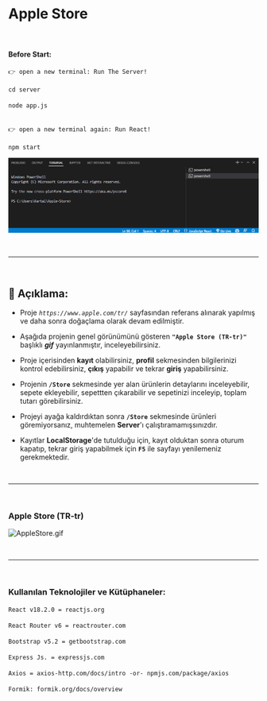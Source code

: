 # Apple Store

<br>

#### Before Start:

```
👉 open a new terminal: Run The Server!

cd server

node app.js


👉 open a new terminal again: Run React!

npm start

```

![RunTheServer](https://github.com/alikartalonline/Apple-Store/blob/main/assets/start.gif)


<br>
<hr>
<br>

## 📍  Açıklama: 

* Proje *`https://www.apple.com/tr/`* sayfasından referans alınarak yapılmış ve daha sonra doğaçlama olarak devam edilmiştir.

* Aşağıda projenin genel görünümünü gösteren **`"Apple Store (TR-tr)"`**  başlıklı ***gif*** yayınlanmıştır, inceleyebilirsiniz.

* Proje içerisinden **kayıt** olabilirsiniz, **profil** sekmesinden bilgilerinizi kontrol edebilirsiniz, **çıkış** yapabilir ve tekrar **giriş** yapabilirsiniz.

* Projenin **`/Store`** sekmesinde yer alan ürünlerin detaylarını inceleyebilir, sepete ekleyebilir, sepettten çıkarabilir ve sepetinizi inceleyip, toplam tutarı görebilirsiniz.

* Projeyi ayağa kaldırdıktan sonra **`/Store`** sekmesinde ürünleri göremiyorsanız, muhtemelen **Server**'ı çalıştıramamışsınızdır.

* Kayıtlar **LocalStorage**'de tutulduğu için, kayıt olduktan sonra oturum kapatıp, tekrar giriş yapabilmek için **`F5`** ile sayfayı yenilemeniz gerekmektedir.


<br>
<hr>
<br>


### Apple Store (TR-tr) 

![AppleStore.gif](https://github.com/alikartalonline/Apple-Store/blob/main/assets/AppleStore.gif)

<br>
<hr>
<br>


### Kullanılan Teknolojiler ve Kütüphaneler:

```
React v18.2.0 = reactjs.org

React Router v6 = reactrouter.com

Bootstrap v5.2 = getbootstrap.com

Express Js. = expressjs.com

Axios = axios-http.com/docs/intro -or- npmjs.com/package/axios

Formik: formik.org/docs/overview


```


